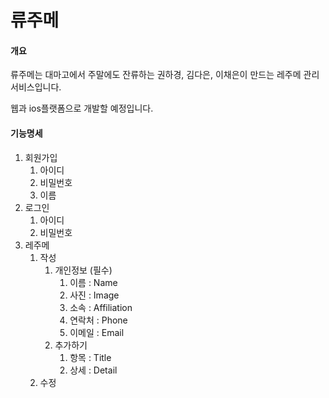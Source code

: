 # 류주메

#### 개요

류주메는 대마고에서 주말에도 잔류하는 권하경, 김다은, 이채은이 만드는 레주메 관리 서비스입니다.

웹과 ios플랫폼으로 개발할 예정입니다.



#### 기능명세

1. 회원가입
   1. 아이디
   2. 비밀번호
   3. 이름
2. 로그인
   1. 아이디
   2. 비밀번호
3. 레주메
   1. 작성
      1. 개인정보 (필수)
         1. 이름 : Name
         2. 사진 : Image
         3. 소속 : Affiliation
         4. 연락처 : Phone
         5. 이메일 : Email
      2. 추가하기
         1. 항목 : Title
         2. 상세 : Detail
   2. 수정
